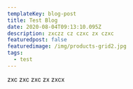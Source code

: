 ```yaml
---
templateKey: blog-post
title: Test Blog
date: 2020-08-04T09:13:10.095Z
description: zxczz cz czxc zx czxc
featuredpost: false
featuredimage: /img/products-grid2.jpg
tags:
  - test
---
```

 zxc zxc zxc zx zxcx